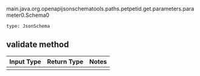 main.java.org.openapijsonschematools.paths.petpetid.get.parameters.parameter0.Schema0
```
type: JsonSchema
```

## validate method
Input Type | Return Type | Notes
------------ | ------------- | -------------
 |  |
